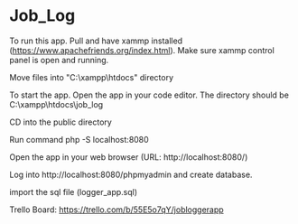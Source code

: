 # Job_Log

To run this app. Pull and have xammp installed (https://www.apachefriends.org/index.html). Make sure xammp control panel is open and running.

Move files into "C:\xampp\htdocs\" directory

To start the app. Open the app in your code editor. The directory should be  C:\xampp\htdocs\job_log

CD into the public directory

Run command php -S localhost:8080

Open the app in your web browser (URL: http://localhost:8080/)

Log into http://localhost:8080/phpmyadmin and create database.

import the sql file (logger_app.sql)

Trello Board: https://trello.com/b/55E5o7qY/jobloggerapp
